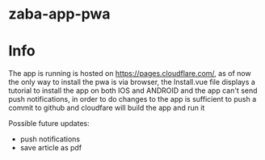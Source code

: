 # zaba-app-pwa

# Info

The app is running is hosted on https://pages.cloudflare.com/, as of now the only way to install the pwa is via browser, the Install.vue file displays a tutorial to install the app on both IOS and ANDROID and the app can't send push notifications, in order to do changes to the app is sufficient to push a commit to github and cloudfare will build the app and run it

Possible future updates:

- push notifications
- save article as pdf

